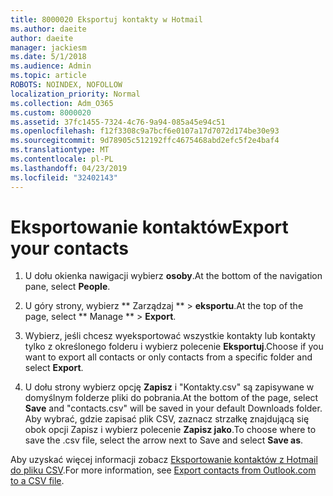 ```yaml
---
title: 8000020 Eksportuj kontakty w Hotmail
ms.author: daeite
author: daeite
manager: jackiesm
ms.date: 5/1/2018
ms.audience: Admin
ms.topic: article
ROBOTS: NOINDEX, NOFOLLOW
localization_priority: Normal
ms.collection: Adm_O365
ms.custom: 8000020
ms.assetid: 37fc1455-7324-4c76-9a94-085a45e94c51
ms.openlocfilehash: f12f3308c9a7bcf6e0107a17d7072d174be30e93
ms.sourcegitcommit: 9d78905c512192ffc4675468abd2efc5f2e4baf4
ms.translationtype: MT
ms.contentlocale: pl-PL
ms.lasthandoff: 04/23/2019
ms.locfileid: "32402143"
---
```

# <a name="export-your-contacts"></a><span data-ttu-id="70a18-102">Eksportowanie kontaktów</span><span class="sxs-lookup"><span data-stu-id="70a18-102">Export your contacts</span></span>

1. <span data-ttu-id="70a18-103">U dołu okienka nawigacji wybierz **osoby**.</span><span class="sxs-lookup"><span data-stu-id="70a18-103">At the bottom of the navigation pane, select **People**.</span></span>
    
2. <span data-ttu-id="70a18-104">U góry strony, wybierz \*\* Zarządzaj \*\* \> **eksportu**.</span><span class="sxs-lookup"><span data-stu-id="70a18-104">At the top of the page, select \*\* Manage \*\* \> **Export**.</span></span>
    
3. <span data-ttu-id="70a18-105">Wybierz, jeśli chcesz wyeksportować wszystkie kontakty lub kontakty tylko z określonego folderu i wybierz polecenie **Eksportuj**.</span><span class="sxs-lookup"><span data-stu-id="70a18-105">Choose if you want to export all contacts or only contacts from a specific folder and select **Export**.</span></span> 
    
4. <span data-ttu-id="70a18-106">U dołu strony wybierz opcję **Zapisz** i "Kontakty.csv" są zapisywane w domyślnym folderze pliki do pobrania.</span><span class="sxs-lookup"><span data-stu-id="70a18-106">At the bottom of the page, select **Save** and "contacts.csv" will be saved in your default Downloads folder.</span></span> <span data-ttu-id="70a18-107">Aby wybrać, gdzie zapisać plik CSV, zaznacz strzałkę znajdującą się obok opcji Zapisz i wybierz polecenie **Zapisz jako**.</span><span class="sxs-lookup"><span data-stu-id="70a18-107">To choose where to save the .csv file, select the arrow next to Save and select **Save as**.</span></span> 
    
<span data-ttu-id="70a18-108">Aby uzyskać więcej informacji zobacz [Eksportowanie kontaktów z Hotmail do pliku CSV](https://go.microsoft.com/fwlink/p/?linkid=873137).</span><span class="sxs-lookup"><span data-stu-id="70a18-108">For more information, see [Export contacts from Outlook.com to a CSV file](https://go.microsoft.com/fwlink/p/?linkid=873137).</span></span>
  

